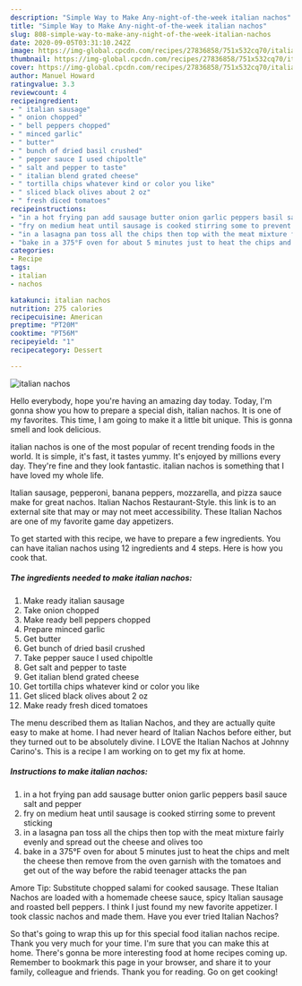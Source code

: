 ```yaml
---
description: "Simple Way to Make Any-night-of-the-week italian nachos"
title: "Simple Way to Make Any-night-of-the-week italian nachos"
slug: 808-simple-way-to-make-any-night-of-the-week-italian-nachos
date: 2020-09-05T03:31:10.242Z
image: https://img-global.cpcdn.com/recipes/27836858/751x532cq70/italian-nachos-recipe-main-photo.jpg
thumbnail: https://img-global.cpcdn.com/recipes/27836858/751x532cq70/italian-nachos-recipe-main-photo.jpg
cover: https://img-global.cpcdn.com/recipes/27836858/751x532cq70/italian-nachos-recipe-main-photo.jpg
author: Manuel Howard
ratingvalue: 3.3
reviewcount: 4
recipeingredient:
- " italian sausage"
- " onion chopped"
- " bell peppers chopped"
- " minced garlic"
- " butter"
- " bunch of dried basil crushed"
- " pepper sauce I used chipoltle"
- " salt and pepper to taste"
- " italian blend grated cheese"
- " tortilla chips whatever kind or color you like"
- " sliced black olives about 2 oz"
- " fresh diced tomatoes"
recipeinstructions:
- "in a hot frying pan add sausage butter onion garlic peppers basil sauce salt and pepper"
- "fry on medium heat until sausage is cooked stirring some to prevent sticking"
- "in a lasagna pan toss all the chips then top with the meat mixture fairly evenly and spread out the cheese and olives too"
- "bake in a 375°F oven for about 5 minutes just to heat the chips and melt the cheese then remove from the oven garnish with the tomatoes and get out of the way before the rabid teenager attacks the pan"
categories:
- Recipe
tags:
- italian
- nachos

katakunci: italian nachos 
nutrition: 275 calories
recipecuisine: American
preptime: "PT20M"
cooktime: "PT56M"
recipeyield: "1"
recipecategory: Dessert

---
```



![italian nachos](https://img-global.cpcdn.com/recipes/27836858/751x532cq70/italian-nachos-recipe-main-photo.jpg)

Hello everybody, hope you're having an amazing day today. Today, I'm gonna show you how to prepare a special dish, italian nachos. It is one of my favorites. This time, I am going to make it a little bit unique. This is gonna smell and look delicious.

italian nachos is one of the most popular of recent trending foods in the world. It is simple, it's fast, it tastes yummy. It's enjoyed by millions every day. They're fine and they look fantastic. italian nachos is something that I have loved my whole life.

Italian sausage, pepperoni, banana peppers, mozzarella, and pizza sauce make for great nachos. Italian Nachos Restaurant-Style. this link is to an external site that may or may not meet accessibility. These Italian Nachos are one of my favorite game day appetizers.


To get started with this recipe, we have to prepare a few ingredients. You can have italian nachos using 12 ingredients and 4 steps. Here is how you cook that.

<!--inarticleads1-->

##### The ingredients needed to make italian nachos:

1. Make ready  italian sausage
1. Take  onion chopped
1. Make ready  bell peppers chopped
1. Prepare  minced garlic
1. Get  butter
1. Get  bunch of dried basil crushed
1. Take  pepper sauce I used chipoltle
1. Get  salt and pepper to taste
1. Get  italian blend grated cheese
1. Get  tortilla chips whatever kind or color you like
1. Get  sliced black olives about 2 oz
1. Make ready  fresh diced tomatoes


The menu described them as Italian Nachos, and they are actually quite easy to make at home. I had never heard of Italian Nachos before either, but they turned out to be absolutely divine. I LOVE the Italian Nachos at Johnny Carino&#39;s. This is a recipe I am working on to get my fix at home. 

<!--inarticleads2-->

##### Instructions to make italian nachos:

1. in a hot frying pan add sausage butter onion garlic peppers basil sauce salt and pepper
1. fry on medium heat until sausage is cooked stirring some to prevent sticking
1. in a lasagna pan toss all the chips then top with the meat mixture fairly evenly and spread out the cheese and olives too
1. bake in a 375°F oven for about 5 minutes just to heat the chips and melt the cheese then remove from the oven garnish with the tomatoes and get out of the way before the rabid teenager attacks the pan


Amore Tip: Substitute chopped salami for cooked sausage. These Italian Nachos are loaded with a homemade cheese sauce, spicy Italian sausage and roasted bell peppers. I think I just found my new favorite appetizer. I took classic nachos and made them. Have you ever tried Italian Nachos? 

So that's going to wrap this up for this special food italian nachos recipe. Thank you very much for your time. I'm sure that you can make this at home. There's gonna be more interesting food at home recipes coming up. Remember to bookmark this page in your browser, and share it to your family, colleague and friends. Thank you for reading. Go on get cooking!
